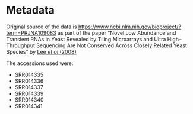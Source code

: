# Metadata

Original source of the data is  https://www.ncbi.nlm.nih.gov/bioproject/?term=PRJNA109083 as part of the paper "Novel Low Abundance and Transient RNAs in Yeast Revealed by Tiling Microarrays and Ultra High–Throughput Sequencing Are Not Conserved Across Closely Related Yeast Species" by [Lee _et al_ (2008)](https://doi.org/10.1371/journal.pgen.1000299)

The accessions used were:
- SRR014335
- SRR014336
- SRR014337
- SRR014339
- SRR014340
- SRR014341

